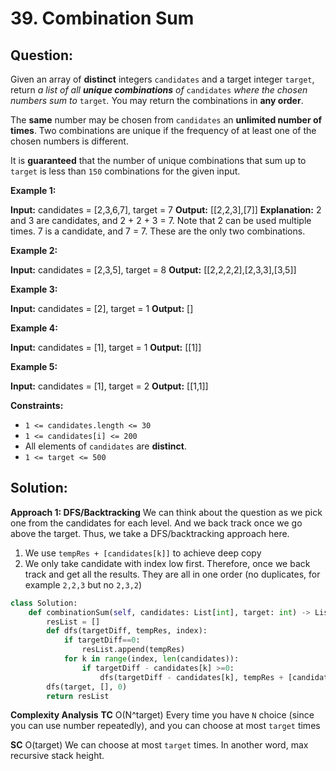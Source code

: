 
  

# 39. Combination Sum

## Question:


Given an array of  **distinct**  integers  `candidates`  and a target integer  `target`, return  _a list of all  **unique combinations**  of_ `candidates` _where the chosen numbers sum to_ `target`_._  You may return the combinations in  **any order**.

The  **same**  number may be chosen from  `candidates`  an  **unlimited number of times**. Two combinations are unique if the frequency of at least one of the chosen numbers is different.

It is  **guaranteed**  that the number of unique combinations that sum up to  `target`  is less than  `150`  combinations for the given input.

**Example 1:**

**Input:** candidates = [2,3,6,7], target = 7
**Output:** [[2,2,3],[7]]
**Explanation:**
2 and 3 are candidates, and 2 + 2 + 3 = 7. Note that 2 can be used multiple times.
7 is a candidate, and 7 = 7.
These are the only two combinations.

**Example 2:**

**Input:** candidates = [2,3,5], target = 8
**Output:** [[2,2,2,2],[2,3,3],[3,5]]

**Example 3:**

**Input:** candidates = [2], target = 1
**Output:** []

**Example 4:**

**Input:** candidates = [1], target = 1
**Output:** [[1]]

**Example 5:**

**Input:** candidates = [1], target = 2
**Output:** [[1,1]]

**Constraints:**

-   `1 <= candidates.length <= 30`
-   `1 <= candidates[i] <= 200`
-   All elements of  `candidates`  are  **distinct**.
-   `1 <= target <= 500`
## Solution:
**Approach 1: DFS/Backtracking**
We can think about the question as we pick one from the candidates for each level. And we back track once we go above the target. Thus, we take a DFS/backtracking approach here.
1. We use `tempRes + [candidates[k]]` to achieve deep copy
2. We only take candidate with index low first. Therefore, once we back track and get all the results. They are all in one order (no duplicates, for example `2,2,3` but no `2,3,2`)
```python
class Solution:
    def combinationSum(self, candidates: List[int], target: int) -> List[List[int]]:
        resList = []
        def dfs(targetDiff, tempRes, index):
            if targetDiff==0:
                resList.append(tempRes)
            for k in range(index, len(candidates)):
                if targetDiff - candidates[k] >=0:
                    dfs(targetDiff - candidates[k], tempRes + [candidates[k]], k)
        dfs(target, [], 0)
        return resList

```
**Complexity Analysis**
**TC** 
O(N^target) Every time you have `N` choice (since you can use number repeatedly), and you can choose at most `target` times

**SC** 
O(target) We can choose at most `target` times. In another word, max recursive stack height.

